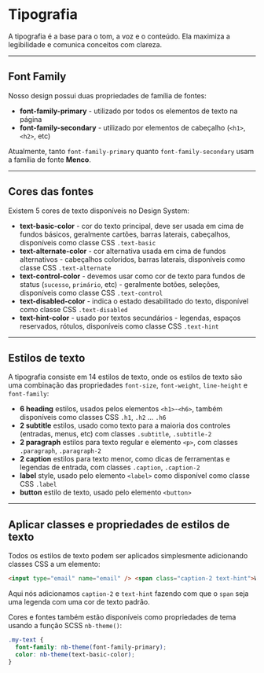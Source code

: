 # Tipografia

A tipografia é a base para o tom, a voz e o conteúdo. Ela maximiza a legibilidade e comunica conceitos com clareza.

<hr>

## Font Family

Nosso design possui duas propriedades de família de fontes:

- **font-family-primary** - utilizado por todos os elementos de texto na página
- **font-family-secondary** - utilizado por elementos de cabeçalho (`<h1>`, `<h2>`, etc)

Atualmente, tanto `font-family-primary` quanto `font-family-secondary` usam a família de fonte **Menco**.

<hr>

## Cores das fontes

Existem 5 cores de texto disponíveis no Design System:

- **text-basic-color** - cor do texto principal, deve ser usada em cima de fundos básicos, geralmente cartões, barras laterais, cabeçalhos, disponíveis como classe CSS `.text-basic`
- **text-alternate-color** - cor alternativa usada em cima de fundos alternativos - cabeçalhos coloridos, barras laterais, disponíveis como classe CSS `.text-alternate`
- **text-control-color** - devemos usar como cor de texto para fundos de status (`sucesso`, `primário`, etc) - geralmente botões, seleções, disponíveis como classe CSS `.text-control`
- **text-disabled-color** - indica o estado desabilitado do texto, disponível como classe CSS `.text-disabled`
- **text-hint-color** - usado por textos secundários - legendas, espaços reservados, rótulos, disponíveis como classe CSS `.text-hint`

<hr>

## Estilos de texto

A tipografia consiste em 14 estilos de texto, onde os estilos de texto são uma combinação das propriedades `font-size`, `font-weight`, `line-height` e `font-family`:

- **6 heading** estilos, usados pelos elementos `<h1>`-`<h6>`, também disponíveis como classes CSS `.h1`, `.h2` ... `.h6`
- **2 subtitle** estilos, usado como texto para a maioria dos controles (entradas, menus, etc) com classes `.subtitle`, `.subtitle-2`
- **2 paragraph** estilos para texto regular e elemento `<p>`, com classes `.paragraph`, `.paragraph-2`
- **2 caption** estilos para texto menor, como dicas de ferramentas e legendas de entrada, com classes `.caption`, `.caption-2`
- **label** style, usado pelo elemento `<label>` como disponível como classe CSS `.label`
- **button** estilo de texto, usado pelo elemento `<button>`
<hr>

## Aplicar classes e propriedades de estilos de texto

Todos os estilos de texto podem ser aplicados simplesmente adicionando classes CSS a um elemento:

```html
<input type="email" name="email" /> <span class="caption-2 text-hint">Work email address</span>
```

Aqui nós adicionamos `caption-2` e `text-hint` fazendo com que o `span` seja uma legenda com uma cor de texto padrão.

Cores e fontes também estão disponíveis como propriedades de tema usando a função SCSS `nb-theme()`:

```scss
.my-text {
  font-family: nb-theme(font-family-primary);
  color: nb-theme(text-basic-color);
}
```
